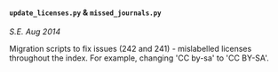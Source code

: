 #### ```update_licenses.py``` & ```missed_journals.py```
*S.E. Aug 2014*

Migration scripts to fix issues (242 and 241) - mislabelled licenses
throughout the index. For example, changing 'CC by-sa' to 'CC BY-SA'.
